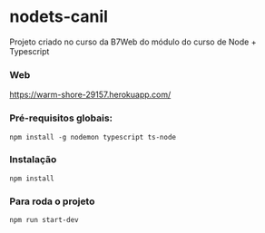 # nodets-canil
Projeto criado no curso da B7Web do módulo do curso de Node + Typescript

### Web
https://warm-shore-29157.herokuapp.com/

### Pré-requisitos globais:
`npm install -g nodemon typescript ts-node`

### Instalação
`npm install`

### Para roda o projeto
`npm run start-dev`